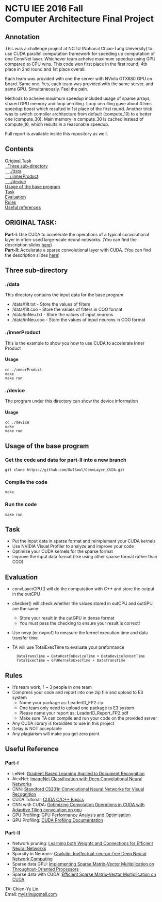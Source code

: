 <h1> NCTU IEE 2016 Fall </br> Computer Architecture Final Project </h1>

## Annotation
This was a challenge project at NCTU (National Chiao-Tung University) to use CUDA parallel computation framework for speeding up computation of one ConvNet layer. Whichever team acheive maximum speedup using GPU compared to CPU wins. This code won first place in the first round, 4th place in 2nd round and 1st place overall.

Each team was provided with one the server with NVidia GTX680 GPU on board. Same one. Yes, each team was provided with the same server, and same GPU. Simultaneously. Feel the pain.

Methods to acheive maximum speedup included usage of sparse arrays, shared GPU memory and loop unrolling. Loop unrolling gave about 0.5ms speedup boost which resulted in 1st place of the first round. Another trick was to switch compiler architecture from default (compute_10) to a better one (compute_30). Main memory in compute_30 is cached instead of compute_10, which results in a reasonable speedup.

Full report is available inside this repository as well.

## Contents
[Original Task](#origtask)\
[  Three sub-directory](#subdir)\
[    ./data](#data)\
[    /.innerProduct](#innerproduct)  \
[    ./device](#device)\
[Usage of the base program](#baseprog)\
[Task](#task)\
[Evaluation](#evaluation)\
[Rules](#rules)\
[Useful references](#references)


<a name="origtask"></a>
<h2> ORIGINAL TASK: </h2>

**Part-I**: Use CUDA to accelerate the operations of a typical convolutional layer in often-used large-scale neural networks. (You can find the description slides [here](https://docs.google.com/presentation/d/1uYAh4sU3ZA39zQfRGr596CdbRKgjEh4FnfDEz4eQwuU/edit?usp=sharing)) </br>
**Part-II**: Accelerate a sparse convolutional layer with CUDA. (You can find the description slides [here](https://docs.google.com/presentation/d/1XkgoowAUo4Ml5EyLstSpO9aO6wPK9HeHQ5VjkjblwiI/edit#slide=id.p))
<a name="subdir"></a>
## Three sub-directory
<a name="data"></a>
### ./data
This directory contains the input data for the base program
* /data/filt.txt - Store the values of filters
* /data/filt.coo - Store the values of filters in COO format
* /data/inNeu.txt - Store the values of input neurons
* /data/inNeu.coo - Store the values of input neurons in COO format

<a name="innerproduct"></a>
### ./innerProduct
This is the example to show you how to use CUDA to accelerate Inner Product
#### Usage
    
    cd ./innerProduct
    make
    make run
    
<a name="device"></a>
### ./device
The program under this directory can show the device information
#### Usage
    
    cd ./device
    make
    make run
<a name="baseprog"></a>    
## Usage of the base program
### Get the code and data for part-II into a new branch

    git clone https://github.com/OwlSoul/ConvLayer_CUDA.git

### Compile the code

    make
    
### Run the code

    make run
    
<a name="task"></a>
## Task
* Put the input data in sparse format and reimplement your CUDA kernels
* Use NVIDIA Visual Profiler to analyze and improve your code
* Optimize your CUDA kernels for the sparse format
* Improve the input data format (like using other sparse format rather than COO)

<a name="evaluation"></a>
## Evaluation
* convLayerCPU() will do the computation with C++ and store the output in the outCPU
* checker() will check whether the values stored in outCPU and outGPU are the same
    * Store your result in the outGPU in dense format
    * You must pass the checking to ensure your result is correct!
* Use nvvp (or nvprof) to measure the kernel execution time and data transfer time 
* TA will use TotalExecTime to evaluate your preformance

        DataTransTime = DataHostToDeviceTime + DataDeviceToHostTime
        TotalExecTime = GPUKernelsExecTime + DataTransTime
        
<a name="rules"></a>
## Rules
* It’s team work, 1 ~ 3 people in one team
* Compress your code and report into one zip file and upload to E3 system
    * Name your package as: LeaderID_FP2.zip
    * One team only need to upload one package to E3 system
    * Please name your report as: LeaderID_Report_FP2.pdf
    * Make sure TA can compile and run your code on the provided server
* Any CUDA library is forbidden to use in this project
* Delay is NOT acceptable
* Any plagiarism will make you get zero point

<a name="references"></a>
## Useful Reference
### Part-I
* LeNet: [Gradient Based Learning Applied to Document Recognition](http://vision.stanford.edu/cs598_spring07/papers/Lecun98.pdf)
* AlexNet: [ImageNet Classification with Deep Convolutional Neural Networks](https://papers.nips.cc/paper/4824-imagenet-classification-with-deep-convolutional-neural-networks.pdf)
* CNN: [Standford CS231n Convolutional Neural Networks for Visual Recognition](http://cs231n.github.io/convolutional-networks/)
* CUDA Tutorial: [CUDA C/C++ Basics](http://www.nvidia.com/docs/io/116711/sc11-cuda-c-basics.pdf)
* CNN with CUDA: [Optimizing Convolution Operations in CUDA with Adaptive Tiling convolution on gpu](http://www.few.vu.nl/~bwn200/papers/werkhoven-a4mmc2011.pdf)
* GPU Profiling: [GPU Performance Analysis and Optimisation](http://people.maths.ox.ac.uk/gilesm/cuda/lecs/NV_Profiling_lowres.pdf)
* GPU Profiling: [CUDA Profiling Documentation](http://docs.nvidia.com/cuda/profiler-users-guide/index.html#axzz4PPDcxdt6)

### Part-II
* Network pruning: [Learning both Weights and Connections for Efficient Neural Networks](https://arxiv.org/pdf/1506.02626.pdf)
* Sparsity in Neurons: [Cnvlutin: Ineffectual-neuron-free Deep Neural Network Computing](http://www.ece.ubc.ca/~aamodt/papers/Cnvlutin.ISCA2016.pdf)
* Sparse data GPU: [Implementing Sparse Matrix-Vector Multiplication on Throughput-Oriented Processors](https://pdfs.semanticscholar.org/9abb/086fabdcd2853ed8303c0f9a62cf4b917a62.pdf)
* Sparse data with CUDA: [Efficient Sparse Matrix-Vector Multiplication on CUDA](http://wnbell.com/media/2008-12-NVR-SpMV/nvr-2008-004.pdf)

TA: Chien-Yu Lin </br>
Email: myislin@gmail.com
